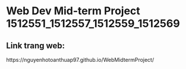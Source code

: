 # Web Dev Mid-term Project 1512551_1512557_1512559_1512569
<h2>Link trang web: </h2>
https://nguyenhotoanthuap97.github.io/WebMidtermProject/
